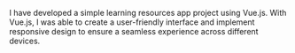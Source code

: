 I have developed a simple learning resources app project using Vue.js. With Vue.js, I was able to create a user-friendly interface and implement responsive design to ensure a seamless experience across different devices.
